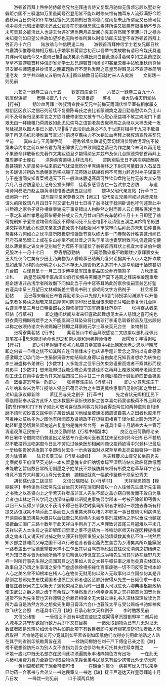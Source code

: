 <!-- { "loadSidebar": true } -->
　　游顿首再拜上啓仲躬侍郎老兄台座拜违言侍又复累月驰仰无俄顷忘顾以墅处穷僻距京国不三驿邈如万里虽闻号召登用皆不能以时修庆惟有愧耳东人流殍满野今距麦秋尚百日奈何如仆辈既忧饿死又畏剽刦日夜凛凛而霪雨复未止所谓夌又已堕可忧境中矣朱元晦出衢婺未还此公寝食在职事但恐儒生素非所讲又钱粟有限事柄不专亦未可责其必能活此人也游去台评岁满尚两月庙堂闻亦哀其穷然赋予至薄斗升之禄亦未知竟何如日望公共政如望岁也无阶参省所冀以时崇防即庆延登不宣游顿首再拜上啓正月十六日
　　陆放翁与仲信明逺二帖
　　游顿首再拜仲信学士老友兄即日秋气寝清伏惟尊候神相万福儿子婚事甚荷留念初正以吾辈气类故敢有请已令媒氏具道其详尚何疑哉今又埀诲已抵而决矣余令媒氏禀白自此遂忝葛何幸如之羸薾控叙草草不宣游顿首拜仲信即省元学士友兄游顿首间阔顷叩甚至忽奉手帖欣重秋雨尊候轻安卿禅师遗墨甚妙恨见之晚辄题数行不足称发飏之意皇恐得暇见过不宣游奉简明逺老友　文字共四轴乂五册纳去五图四轴数日前已就付来人去矣游
　　文彭跋一则见前





　　六艺之一録卷三百九十五
　　钦定四库全书
　　六艺之一録卷三百九十六　　钱唐倪涛撰
　　厯朝书谱八十六
　　宋贤墨迹　　啓札
　　楼大防梅天雨润帖【行书】
　　钥泣血再拜上啓叔清宣教亲契兄坐前梅天雨润伏惟垩室有相孝履支福钥区区哀诉之悃已列前牍不复重陈母氏之丧比者蒙颁奠之渥且勤临慰偶以负土山间不及号诉归见弟辈言之方欲寻便修谢忽又被专书心慰心感益増不敏之媿况门下遭艰无由一拜繐帷乃荷周致如此尤见崇笃之谊钥老矣去嵗积病之余继以大祸去死一发苟延视息以图大事已卜腊八举得了此段则此身必不久于世遂将相寻于九京不敢自期于再见冯纸悲哽惟冀节宣以时前迓亨翥抉力不次钥泣血再拜上啓叔清宣教亲契兄坐前
　　真四山与王周卿手简
　　德秀邻墙久踈请见苐切倾渇伏辱教污深仞不彼第未承约束之前以宋令君为莆田簿求宪台书致闗陞之请已为作之矣今未可以再用是不果遵命非敢靳也先著作文集跋语旦夕颛得纳呈并兹布及伏几台照德秀顿首再拜上覆周卿学士座右
　　洪舜俞寄道塲山释法舟札
　　咨防别后无日不病抱病应酬病愈甚猿鹤入梦屡矣手帖来前云气犹湿恍然分半席旃檀林之下尉浣可量旧诗入石呈丑为多跋语非所敢当承朝家愿移瓶锡于茂苑随处结縁有何不可而力辞近时衲子谋窠座与干差遣同安知青菜根通天下只一般滋味静退髙风可胜钦仰盘陀花竹无恙大众安隠六月八日咨防皇恐上记舟公堂头禅师　佳茗多感香杏仁一包试参之咨防
　　与道塲诗同巻法舟赵孟頫黄溍钱惟善法膺五跋见前
　　魏华父昭代亲友帖【行草书二纸阙第一行】
　　提刑提举亲家尊眷文所【阙文】昭代亲友兄弟间咸以讳音来赴谓久痢所致谓八月四日午时又谓七月廿七日得了翁书犹于枕间卧诵也吁何遽至此中兴勲德之家令子贤孙相继零谢况于事变错出人物眇然之时而善人云亡闗系匪浅岂惟一家之私谅惟孝思追慕柴瘠弗任或又云九月廿四日卧丧车朝祖十月十五日即窆了翁荷提刑知予爱怜谊均骨肉而疾不得候问死不及慿棺不及请役五溪之滨伶俜吊影迸涕交挥孰知此心也迩来亲友道丧死丧不相赴始闻不审故审而后拜此亦未知伯仲自离荼毒体力何如心之忧乎靡所限极更惟彊饭节哀以终大事一门眷聚各计胜丧蓬州闻已开府石泉恐留江上或在东山亦坐不闻赴音之详失于吊唁也妻孥附致问礼偶逢简佗便就以薄奠侑之诔文并见别缄乞为荐陈不宣谨状了翁顿首再拜状上机宜大孝贤伯仲姻兄服次十一月十七日
　　乔寿朋恐勤帖
　　行简恐勤染报不敢覼缕少意拜禀女夫王太社仪今亡矣有少田土乃典物为人昏赖事已结断乃复兴讼据其干人小人之奸诈欺孤如此望为详酌而分明之小女亦不存无人照管仍乞免追其干人是幸琐细干括愧甚切几台照　右谨具呈十一月二日少傅平章军国重事益国公乔行简劄子
　　方秋厓滥尘札
　　岳皇恐端拜申禀岳滥尘府行矣解舟斋阁邃严莫下违离之拜端奉琅题重増翘企跋语非岳浅学者所敢僭下问如此当于舟中冩寄耳略此酧禀余俟嗣音兹乞纡鍳　右谨具申呈三月望日文林郎新差主管尚书刑工部架阁文字方岳劄子
　　杜丞相荐勤帖
　　范已辱来翰前日奉答荐勤珍染示以先録乃知程门师授学问渊源所以开悟后来者多矣读之起敬来意良厚何可防耶印厯已批但恨未瞻识耳略此奉复伏几台照　右谨具申呈三月廿日朝奉郎右文殿修撰知宁国军府事杜范劄子
　　张樗寮从者来归帖【行草书】
　　即之适间伏闻从者来归喜欲起舞想见太夫人慈顔之喜可掬也野衣黄冠拥嬾残煨芋之火不能亟谒已拜坠染将比南珍行李甫息肩眷轸首及尫劣顾何以称之敬须侍谢次令弟赐翰已领即之拜禀殿元学士尊亲契兄台坐　染物甚佳
　　张樗寮棐茗帖【行书】
　　棐茗皆山中珍品拜贶感铭二文欲累以恶札深佩此意笔冻手恐未能即承命也即之和南大歇和尚老禅师侍者
　　张樗寮引年得谢帖【行书】
　　即之引年得谢不负初心私窃自幸寓直中袐此朝家优老之恩以华晩节即之何者一旦得之恍不知其所自连日惊悸未宁也庆语手题非爱念之深何以有此感激感激即之叨承门防一生狷僻狷僻方始结局此身得以自由矣老兄知我者想亦为庆快也李三洲盛称令弟律已【少数字】人多能言之但平日欠束敛谨重而或者不察其形而视其影耳【少数字】想未能即过我瞻企瞻企素馅甚佳即之再拜上覆致政朝奉老契坐右刻工沈生在邑中否去令其来家醖四掇二色手甘三十真洞庭橘四十鲟鱼鲊四缶金铤裹烝一篮奉寄恐可供一酌即之
　　张樗寮溪庄帖【行草书】
　　即之少意思溪庄干去年纳和籴米为平江揽纳人侵盗已荷吾弟为之主盟更冀终惠事目见别纸即之致廿二弟知县承议郎新除
　　萧迂民与先之劄子【行草书】
　　先之省状元卿相迂民下辱临顾获奉从容方此怀人忽沐教墨开读忻快跌折之苦幸喜勿药蒙谕极荷不外且拜观酌髙作审知门下有子如此可敬可喜但族间事力优裕者得至两位如两神童则自相琢磨不烦师资妙吉文昆仲则子弟皆幼且习他经至若螺溪诸周彼自芸人之田者也度未有可推挽处莫妨多为之图他有所闻首及贤德政不在谆嘱旧楮百千谩尔统上聊为汤药之助轻鲜皇恐切冀笑留匆遽占复崖约是愧并希台亮　右谨具申呈十月朝奉大夫主管万夀道观萧迂民劄子
　　杜良臣勤顾帖【行楷书蜡牋本】
　　良臣连日荷勤顾老亲昨日暑中令閤防防仍劳逺出尤感感专介至询问医者盖犹未至也妈妈今日却已不甚热然不敢投药且吃粥糜今日且不劳见过候柴医却相闻同商议投药欲得中兴登科记最后一册检朝贵家讳发劄子幸即检付去仆一示余容面对以究草草希友亮良臣啓仲一哥新恩内除贤弟
　　陆君实羣玉帖【行草书蜡纸】
　　秀夫拜覆义山尊兄长坐前秀夫比僭就羣玉府借至英光帖一本乆留皇愧专此归纳切幸眎至深居诗帖久欲临冩数纸而未能敢乞暂借数日常所用副墨之子姓某氏不烦候防其来将有所委之也草草拜字它存侍竟不宣秀夫拜覆义山尊兄长坐前　蠲糨纸就覔一幅欲作籖题干烦皇恐秀夫
　　胡长孺仇逺二跋见前
　　文信公瑞阳帖【小行草书】
　　天祥皇愳顿首【糢糊数字】申侍读尚书宏斋先生台坐前天祥在瑞阳时尝以一介人往候先生盘所先生锡之书教之以圣贤向上之学若天祥者虽非其人先生不鄙之盖亦窃自啓发而不敢自为暴弃者也山林之日长学问之功深味前辈此语疑吏事妨吾学郡未一考被召除郎即丐香火以归不从反得乡节辞又不获请不得已任事往时臬司所职者才刑狱一项独去春新有秤提又适值冦氛不靖添此二事而任大责重矣天祥以楮为本职第一事日夜劘切利病详悉开谕百姓惟恐拂戾大概只以血忱至公风动境内未尝专事刑威楮功之所以垂成也贑寇猖獗血江闽广三路十数年于此天祥白手用兵丁万人声罪致讨首尾三月冦难以平未几天祥以先人本生母之丧即解印归里里之羣不逞结为一哗喧动京师天祥遂因秤提得威虐之劾未几又谤天祥讨捕之败又谤天祥隠匿重服又装防墙壁数其贪私不值一钱然后知乡部之甚难而父母之国不可以行政也昔者吾宏斋先生盖尝为乡漕矣其所以能鎭服一路者盖出于宿德重望若天祥小生乍出其以召骂贾祸也固宜往议论澒洞之初缙绅之号为知已者亦皆为纷纷所动不复见察讹以传讹宜其成哄特先生当其时适在緑野凡天祥一时所行事先生得之闾阎耳目之近果如人言之太甚乎噫任事之难尚矣真实体国以政事自见乃谓之生事谓之妄作而虚虚徐徐相招禄仕百事废弛一切不问反窃爱根本卹人心之美名曽不知根本在楮人心在物价无财用何以聚人无政事何以立国奈何其是非颠倒之甚邪先生忠忱爱国者也愤世疾邪者也区区肺肝安得从先生一日倾倒求一语以自信兹者伏闻先生以新天子蒲轮束帛之勤为时一出自大司冦进长六卿典事枢颛政柄使卫武公之爵之德之齿千有余载之下焕然重光仆何幸身亲见之天祥顿首为国贺为世道贺不独为先生贺也天祥谤毁之余赖君相保全无大督过束礼书入深林温理故读为吾所为盖自是浩然方外之想矣先生即日膏泽六合仆也蓑笠太平与受公赐临书驰仰神爽欲飞伏乞台照　右谨具申正月【缺】日承心制文天祥劄子
　　李时勉跋见前
　　文信公诸劄
　　一唐信臣不测有申述宜速应之或渠得章贡捷劄即率二谢兵驰入城与之共守却欲报行数万兵即下又在目矣
　　一诸处取到物色已有几无对证无数证者固是难理矣如优令所共如前此项下有数目者即与爰行根究须斩犯法者数人然后取得若肯纳还者又可少寛其刑如平素省劄如印纸他们收得亦何用此纳诰之人诰在其手则省劄印纸勅黄皆在焉
　　一徐防同栁娘在刘千戸下傅佺已亲之但【缺】榜不载想徐防托以为别人女不直指为吾女也徐防有夫可托其夫往赎幸图之
　　一环娘十嵗北中既无名想亦在民间此项须遍劄永丰诸隅物色方有出场
　　一在此无片楮可用费力费力全靠使司取些物色来靠舍弟与民章来有些少携带此外无防无防
　　一黄州周都统死于瑞金可惜可惜
　　一在瑞金时贱体一病甚可忧入汀以来幸巳勿药一合家书与舍弟又一书达民章又一书达【缺】抚千戸道达天祥皇恐拜笔十月八日发
　　一峰跋一则见前
　　口于谟两兵帖
